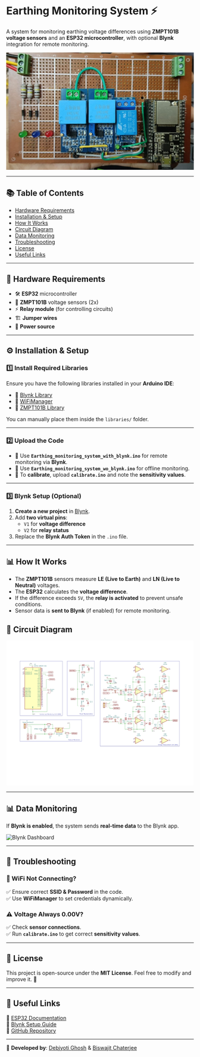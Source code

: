 # **Earthing Monitoring System** ⚡  
A system for monitoring earthing voltage differences using **ZMPT101B voltage sensors** and an **ESP32 microcontroller**, with optional **Blynk** integration for remote monitoring.

![Earthing System](https://github.com/debjyoti71/eatrhing_monitering_system/blob/main/Schematics/Earthing_monitering_system_hardware.jpeg)

---

## 📚 Table of Contents
- [Hardware Requirements](#-hardware-requirements)
- [Installation & Setup](#️-installation--setup)
- [How It Works](#-how-it-works)
- [Circuit Diagram](#-circuit-diagram)
- [Data Monitoring](#-data-monitoring)
- [Troubleshooting](#-troubleshooting)
- [License](#-license)
- [Useful Links](#-useful-links)

---

## **🔧 Hardware Requirements**
- 🛠 **ESP32** microcontroller  
- 🔌 **ZMPT101B** voltage sensors (2x)  
- ⚡ **Relay module** (for controlling circuits)  
- 🏗 **Jumper wires**  
- 🔋 **Power source**  

---

## **⚙️ Installation & Setup**

### **1️⃣ Install Required Libraries**
Ensure you have the following libraries installed in your **Arduino IDE**:  
- 📂 [Blynk Library](https://github.com/debjyoti71/eatrhing_monitering_system/tree/main/libraries/blynk-library-master)  
- 📂 [WiFiManager](https://github.com/debjyoti71/eatrhing_monitering_system/tree/main/libraries/WiFiManager)  
- 📂 [ZMPT101B Library](https://github.com/debjyoti71/eatrhing_monitering_system/tree/main/libraries/ZMPT101B)  

You can manually place them inside the `libraries/` folder.

---

### **2️⃣ Upload the Code**
- 🔹 Use **`Earthing_monitoring_system_with_blynk.ino`** for remote monitoring via **Blynk**.  
- 🔹 Use **`Earthing_monitoring_system_wo_blynk.ino`** for offline monitoring.  
- 🔹 To **calibrate**, upload **`calibrate.ino`** and note the **sensitivity values**.

---

### **3️⃣ Blynk Setup (Optional)**
1. **Create a new project** in [Blynk](https://blynk.io/).  
2. Add **two virtual pins**:
   - `V1` for **voltage difference**
   - `V2` for **relay status**  
3. Replace the **Blynk Auth Token** in the `.ino` file.

---

## **📊 How It Works**
- The **ZMPT101B** sensors measure **LE (Live to Earth)** and **LN (Live to Neutral)** voltages.  
- The **ESP32** calculates the **voltage difference**.  
- If the difference exceeds `5V`, the **relay is activated** to prevent unsafe conditions.  
- Sensor data is **sent to Blynk** (if enabled) for remote monitoring.

## 🔌 Circuit Diagram

![Circuit Diagram](https://github.com/debjyoti71/eatrhing_monitering_system/blob/main/Schematics/eatrhing_monitering_system_schematic.jpg)

---

## **📊 Data Monitoring**
If **Blynk is enabled**, the system sends **real-time data** to the Blynk app.  

![Blynk Dashboard](https://via.placeholder.com/800x400?text=Blynk+Dashboard)

---

## **📌 Troubleshooting**

### **🔴 WiFi Not Connecting?**  
✅ Ensure correct **SSID & Password** in the code.  
✅ Use **WiFiManager** to set credentials dynamically.  

### **⚠️ Voltage Always 0.00V?**  
✅ Check **sensor connections**.  
✅ Run **`calibrate.ino`** to get correct **sensitivity values**.  

---

## **📜 License**
This project is open-source under the **MIT License**. Feel free to modify and improve it. 🚀  

---

## **📎 Useful Links**
🔹 [ESP32 Documentation](https://docs.espressif.com/)  
🔹 [Blynk Setup Guide](https://blynk.io/)  
🔹 [GitHub Repository](https://github.com/debjyoti71/eatrhing_monitering_system)  

---

📌 **Developed by**: [Debjyoti Ghosh](https://github.com/debjyoti71) & [Biswajit Chaterjee](https://github.com/Biswajit9609)
